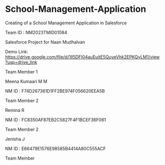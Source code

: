 # School-Management-Application
Creating of a School Management Application in Salesforce


Team ID : NM2023TMID01084


Salesforce Project for Naan Mudhalvan


Demo Link: https://drive.google.com/file/d/1ll5DFI04auEuitE5QuyeVhk2EPKQyLM1/view?usp=drive_link


Team Member 1


Meena Kumaari M M


NM ID : F74D267361D1FF2BE974F056620EEA5B


Team Member 2


Remina R


NM ID : FC8350AF87EB2C5827F4F1BCEF36F061 


Team Member 2


Jenisha J


NM ID : E66479E1576E98585B4414A80C555ACF


Team Member
